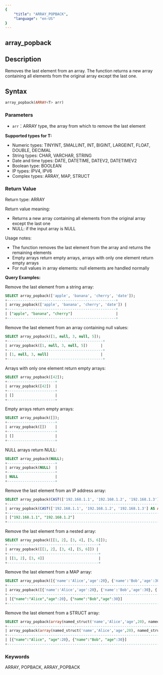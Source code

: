 ```yaml
---
{
    "title": "ARRAY_POPBACK",
    "language": "en-US"
}
---
```


## array_popback

<version since="2.0.0">

</version>

## Description

Removes the last element from an array. The function returns a new array containing all elements from the original array except the last one.

## Syntax

```sql
array_popback(ARRAY<T> arr)
```

### Parameters

- `arr`：ARRAY<T> type, the array from which to remove the last element

**Supported types for T:**
- Numeric types: TINYINT, SMALLINT, INT, BIGINT, LARGEINT, FLOAT, DOUBLE, DECIMAL
- String types: CHAR, VARCHAR, STRING
- Date and time types: DATE, DATETIME, DATEV2, DATETIMEV2
- Boolean type: BOOLEAN
- IP types: IPV4, IPV6
- Complex types: ARRAY, MAP, STRUCT

### Return Value

Return type: ARRAY<T>

Return value meaning:
- Returns a new array containing all elements from the original array except the last one
- NULL: if the input array is NULL

Usage notes:
- The function removes the last element from the array and returns the remaining elements
- Empty arrays return empty arrays, arrays with only one element return empty arrays
- For null values in array elements: null elements are handled normally

**Query Examples:**

Remove the last element from a string array:
```sql
SELECT array_popback(['apple', 'banana', 'cherry', 'date']);
+--------------------------------------------------+
| array_popback(['apple', 'banana', 'cherry', 'date']) |
+--------------------------------------------------+
| ["apple", "banana", "cherry"]                    |
+--------------------------------------------------+
```

Remove the last element from an array containing null values:
```sql
SELECT array_popback([1, null, 3, null, 5]);
+--------------------------------------------+
| array_popback([1, null, 3, null, 5])      |
+--------------------------------------------+
| [1, null, 3, null]                        |
+--------------------------------------------+
```

Arrays with only one element return empty arrays:
```sql
SELECT array_popback([42]);
+----------------------+
| array_popback([42])  |
+----------------------+
| []                   |
+----------------------+
```

Empty arrays return empty arrays:
```sql
SELECT array_popback([]);
+----------------------+
| array_popback([])    |
+----------------------+
| []                   |
+----------------------+
```

NULL arrays return NULL:
```sql
SELECT array_popback(NULL);
+----------------------+
| array_popback(NULL)  |
+----------------------+
| NULL                 |
+----------------------+
```

Remove the last element from an IP address array:
```sql
SELECT array_popback(CAST(['192.168.1.1', '192.168.1.2', '192.168.1.3'] AS ARRAY<IPV4>));
+----------------------------------------------------------------------------------+
| array_popback(CAST(['192.168.1.1', '192.168.1.2', '192.168.1.3'] AS ARRAY<IPV4>)) |
+----------------------------------------------------------------------------------+
| ["192.168.1.1", "192.168.1.2"]                                                   |
+----------------------------------------------------------------------------------+
```

Remove the last element from a nested array:
```sql
SELECT array_popback([[1, 2], [3, 4], [5, 6]]);
+------------------------------------------+
| array_popback([[1, 2], [3, 4], [5, 6]]) |
+------------------------------------------+
| [[1, 2], [3, 4]]                         |
+------------------------------------------+
```

Remove the last element from a MAP array:
```sql
SELECT array_popback([{'name':'Alice','age':20}, {'name':'Bob','age':30}, {'name':'Charlie','age':40}]);
+------------------------------------------------------------------------------------------+
| array_popback([{'name':'Alice','age':20}, {'name':'Bob','age':30}, {'name':'Charlie','age':40}]) |
+------------------------------------------------------------------------------------------+
| [{"name":"Alice","age":20}, {"name":"Bob","age":30}]                                     |
+------------------------------------------------------------------------------------------+
```

Remove the last element from a STRUCT array:
```sql
SELECT array_popback(array(named_struct('name','Alice','age',20), named_struct('name','Bob','age',30), named_struct('name','Charlie','age',40)));
+-------------------------------------------------------------------------------------------------------------------------------------------+
| array_popback(array(named_struct('name','Alice','age',20), named_struct('name','Bob','age',30), named_struct('name','Charlie','age',40))) |
+-------------------------------------------------------------------------------------------------------------------------------------------+
| [{"name":"Alice", "age":20}, {"name":"Bob", "age":30}]                                                                                    |
+-------------------------------------------------------------------------------------------------------------------------------------------+
```

### Keywords

ARRAY, POPBACK, ARRAY_POPBACK
